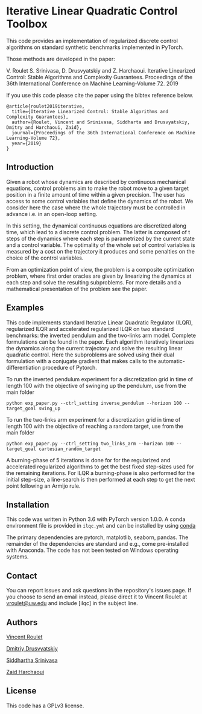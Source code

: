 Iterative Linear Quadratic Control Toolbox
=============================================

This code provides an implementation of regularized discrete control algorithms on standard synthetic benchmarks implemented in PyTorch.

Those methods are developed in the paper:

V. Roulet S. Srinivasa, D. Drusvyatskiy and Z. Harchaoui. Iterative Linearized Control: Stable Algorithms and Complexity Guarantees. Proceedings of the 36th International Conference on Machine Learning-Volume 72. 2019

If you use this code please cite the paper using the bibtex reference below.


```
@article{roulet2019iterative,
  title={Iterative Linearized Control: Stable Algorithms and Complexity Guarantees},
  author={Roulet, Vincent and Srinivasa, Siddharta and Drusvyatskiy, Dmitry and Harchaoui, Zaid},
  journal={Proceedings of the 36th International Conference on Machine Learning-Volume 72},
  year={2019}
}
```

Introduction
-----------------
Given a robot whose dynamics are described by continuous mechanical equations, control problems aim to make the robot move to a given target position in a finite amount of time within a given precision. The user has access to some control variables that define the dynamics of the robot. We consider here the case where the whole trajectory must be controlled in advance i.e. in an open-loop setting.

In this setting, the dynamical continuous equations are discretized along time, which lead to a discrete control problem. The latter is composed of t steps of the dynamics where each step is parametrized by the current state and a control variable. The optimality of the whole set of control variables is measured by a cost on the trajectory it produces and some penalties on the choice of the control variables.

From an optimization point of view, the problem is a composite optimization problem, where first order oracles are given by linearizing the dynamics at each step and solve the resulting subproblems. For more details and a mathematical presentation of the problem see the paper.


Examples
-------
This code implements standard Iterative Linear Quadratic Regulator (ILQR), regularized ILQR and accelerated regularized ILQR on two standard benchmarks: the inverted pendulum and the two-links arm model. Complete formulations can be found in the paper. Each algorithm iteratively linearizes the dynamics along the current trajectory and solve the resulting linear quadratic control. Here the subproblems are solved using their dual formulation with a conjugate gradient that makes calls to the automatic-differentiation procedure of Pytorch.

To run the inverted pendulum experiment for a discretization grid in time of length 100 with the objective of swinging up the pendulum, use from the main folder

`python exp_paper.py --ctrl_setting inverse_pendulum --horizon 100 --target_goal swing_up`

To run the two-links arm experiment for a discretization grid in time of length 100 with the objective of reaching a random target, use from the main folder

`python exp_paper.py --ctrl_setting two_links_arm --horizon 100 --target_goal cartesian_random_target`

A burning-phase of 5 iterations is done for for the regularized and accelerated regularized algorithms to get the best fixed step-sizes used for the remaining iterations. For ILQR a burning-phase is also performed for the initial step-size, a line-search is then performed at each step to get the next point following an Armijo rule.

Installation
-----------------
This code was written in Python 3.6 with PyTorch version 1.0.0. A conda environment file is provided in `ilqc.yml` and can be installed by using [conda](https://docs.conda.io/projects/conda/en/latest/user-guide/tasks/manage-environments.html#creating-an-environment-from-an-environment-yml-file)

The primary dependencies are pytorch, matplotlib, seaborn, pandas. The remainder of the dependencies are standard and e.g., come pre-installed with Anaconda. The code has not been tested on Windows operating systems.


Contact
-----------------
You can report issues and ask questions in the repository's issues page. If you choose to send an email instead, please direct it to Vincent Roulet at vroulet@uw.edu and include [ilqc] in the subject line.

Authors
-----------------
[Vincent Roulet](http://faculty.washington.edu/vroulet/)  

[Dmitriy Drusvyatskiy](https://sites.math.washington.edu/~ddrusv/)

[Siddhartha Srinivasa](https://goodrobot.ai/)

[Zaid Harchaoui](http://faculty.washington.edu/zaid/)  


License
-----------------
This code has a GPLv3 license.
